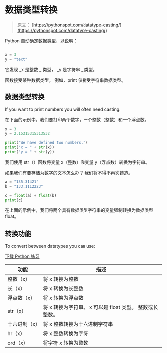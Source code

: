# 数据类型转换

> 原文： [https://pythonspot.com/datatype-casting/](https://pythonspot.com/datatype-casting/)

Python 自动确定数据类型，以说明：

```py

x = 3
y = "text"

```

它发现 _x 是整数 _ 类型， _y 是字符串 _ 类型。

函数接受某种数据类型。 例如，print 仅接受字符串数据类型。

## 数据类型转换

If you want to print numbers you will often need casting.

在下面的示例中，我们要打印两个数字，一个整数（整数）和一个浮点数。

```py
x = 3
y = 2.15315315313532

print("We have defined two numbers,")
print("x = " + str(x))
print("y = " + str(y))

```

我们使用 str（）函数将变量 x（整数）和变量 y（浮点数）转换为字符串。

如果我们有要存储为数字的文本怎么办？ 我们将不得不再次铸造。

```py
a = "135.31421"
b = "133.1112223"

c = float(a) + float(b)
print(c)

```

在上面的示例中，我们将两个具有数据类型字符串的变量强制转换为数据类型 float。

## 转换功能

To convert between datatypes you can use:

[下载 Python 练习](https://pythonspot.com/download-python-exercises/)

| 功能 | 描述 |
| --- | --- |
| 整数（x） | 将 x 转换为整数 |
| 长（x） | 将 x 转换为长整数 |
| 浮点数（x） | 将 x 转换为浮点数 |
| str（x） | 将 x 转换为字符串。 x 可以是 float 类型。 整数或长整数。 |
| 十六进制（x） | 将 x 整数转换为十六进制字符串 |
| hr（x） | 将 x 整数转换为字符 |
| ord（x） | 将字符 x 转换为整数 |